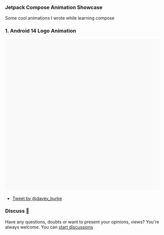   ### Jetpack Compose Animation Showcase  
Some cool animations I wrote while learning compose
  
### 1. Android 14 Logo Animation  
![Android 14 Logo Animation](https://raw.githubusercontent.com/omkar-tenkale/JetpackComposeAnimationShowcase/master/art/Android14LogoAnimation.webp)
- [Tweet by @davey_burke ](https://twitter.com/davey_burke/status/1623401847623909376)  
  
  
### Discuss 💬  
  
Have any questions, doubts or want to present your opinions, views? You're always welcome. You can [start discussions](https://github.com/omkar-tenkale/JetpackComposeAnimationShowcase/discussions)
